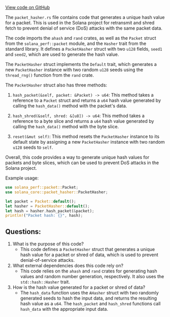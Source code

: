 
[View code on GitHub](https://github.com/solana-labs/solana/blob/master/core/src/packet_hasher.rs)

The `packet_hasher.rs` file contains code that generates a unique hash value for a packet. This is used in the Solana project for retransmit and shred fetch to prevent denial of service (DoS) attacks with the same packet data. 

The code imports the `ahash` and `rand` crates, as well as the `Packet` struct from the `solana_perf::packet` module, and the `Hasher` trait from the standard library. It defines a `PacketHasher` struct with two `u128` fields, `seed1` and `seed2`, which are used to generate the hash value. 

The `PacketHasher` struct implements the `Default` trait, which generates a new `PacketHasher` instance with two random `u128` seeds using the `thread_rng()` function from the `rand` crate. 

The `PacketHasher` struct also has three methods: 

1. `hash_packet(&self, packet: &Packet) -> u64`: This method takes a reference to a `Packet` struct and returns a `u64` hash value generated by calling the `hash_data()` method with the packet's data. 

2. `hash_shred(&self, shred: &[u8]) -> u64`: This method takes a reference to a byte slice and returns a `u64` hash value generated by calling the `hash_data()` method with the byte slice. 

3. `reset(&mut self)`: This method resets the `PacketHasher` instance to its default state by assigning a new `PacketHasher` instance with two random `u128` seeds to `self`. 

Overall, this code provides a way to generate unique hash values for packets and byte slices, which can be used to prevent DoS attacks in the Solana project. 

Example usage: 

```rust
use solana_perf::packet::Packet;
use solana_core::packet_hasher::PacketHasher;

let packet = Packet::default();
let hasher = PacketHasher::default();
let hash = hasher.hash_packet(&packet);
println!("Packet hash: {}", hash);
```
## Questions: 
 1. What is the purpose of this code?
    - This code defines a `PacketHasher` struct that generates a unique hash value for a packet or shred of data, which is used to prevent denial-of-service attacks.
2. What external dependencies does this code rely on?
    - This code relies on the `ahash` and `rand` crates for generating hash values and random number generation, respectively. It also uses the `std::hash::Hasher` trait.
3. How is the hash value generated for a packet or shred of data?
    - The `hash_data` function uses the `AHasher` struct with two randomly generated seeds to hash the input data, and returns the resulting hash value as a `u64`. The `hash_packet` and `hash_shred` functions call `hash_data` with the appropriate input data.